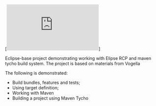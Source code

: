[![Tutorial](https://www.vogella.com/tutorials/EclipseTycho/article.html)]


Eclipse-base project demonstrating working with Elipse RCP and maven tycho build system.
The project is based on materials from Vogella

The following is demonstrated:
  - Build bundles, features and tests;
  - Using target definition;
  - Working with Maven
  - Building a project using Maven Tycho
